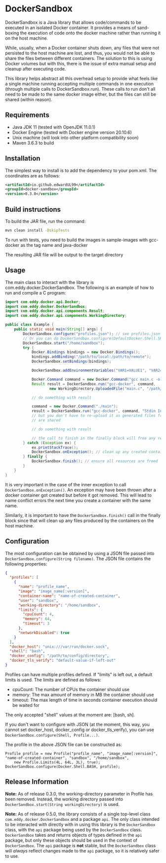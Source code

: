 DockerSandbox
==
DockerSandbox is a Java library that allows code/commands to be executed in an isolated Docker container. It provides
a means of sand-boxing the execution of code onto the docker machine rather than running it on the host machine.

While, usually, when a Docker container shuts down, any files that were not persisted to the host machine are lost,
and thus, you would not be able to share the files between different containers. The solution to this is using Docker volumes
but with this, there is the issue of extra manual setup and cleanup after executing code.

This library helps abstract all this overhead setup to provide what feels like a single machine running accepting multiple
commands in one execution (through multiple calls to DockerSandbox.run). These calls to run don't all need to be made to the
same docker image either, but the files can still be shared (within reason).

## Requirements
- Java JDK 11 (tested with OpenJDK 11.0.1)
- Docker Engine (tested with Docker engine version 20.10.6)
- Unix machine (will look into other platform compatibility soon)
- Maven 3.6.3 to build

## Installation
The simplest way to install is to add the dependency to your pom.xml. The coordinates are as follows:
```xml
<artifactId>io.github.edwardUL99</artifactId>
<groupId>docker-sandbox</groupId>
<version>0.3.0</version>
```

## Build instructions
To build the JAR file, run the command:
```bash
mvn clean install -DskipTests
```

To run with tests, you need to build the images in sample-images with gcc-docker as the tag name and java-docker

The resulting JAR file will be output to the target directory 

## Usage
The main class to interact with the library is com.eddy.docker.DockerSandbox. The following is an example of how to run
and compile a C program:
```java
import com.eddy.docker.api.Docker;
import com.eddy.docker.DockerSandbox;
import com.eddy.docker.api.components.Result;
import com.eddy.docker.api.components.WorkingDirectory;

public class Example {
    public static void main(String[] args) {
        DockerSandbox.configure("profiles.json"); // see profiles.json in the root of the project for the example file
        // Or you can do DockerSandbox.configure(DefaultDocker.Shell.SH or DefaultDocker.Shell.BASH, profiles)
        DockerSandbox.start("/home/sandbox");
        try {
            Docker.Bindings bindings = new Docker.Bindings();
            bindings.addBinding("/path/to/local:/path/to/remote");
            DockerSandbox.setBindings(bindings);

            DockerSandbox.addEnvironmentVariables("VAR1=VALUE1", "VAR2=VALUE2");

            Docker.Command command = new Docker.Command("gcc main.c -o main");
            Result result = DockerSandbox.run("gcc-docker", command,
                    new WorkingDirectory.UploadedFile("main.c", "/path/to/main.c"));

            // do something with result

            command = new Docker.Command("./main");
            result = DockerSandbox.run("gcc-docker", command, "Stdin Input"); // notice how this run command uses the compiled file from the previous execution
            // but you don't have to re-upload it as generated files from the previous call
            // are shared

            // do something with result

            // the call to finish in the finally block will free any resources such as created files on the host machine in the working directory
        } catch (Exception ex) {
            ex.printStackTrace();
            DockerSandbox.onException(); // clean up any created containers that didn't get removed
        } finally {
            DockerSandbox.finish(); // ensure all resources are freed
        }
    }
}
```
It is very important in the case of the inner exception to call `DockerSandbox.onException()`. An exception may have been
thrown after a docker container got created but before it got removed. This will lead to name conflict errors the next time
you create a container with the same name.

Similarly, it is important to have the `DockerSandbox.finish()` call in the finally block since that will clean up any files produced
by the containers on the host machine.

## Configuration
The most configuration can be obtained by using a JSON file passed into `DockerSandbox.configure(String filename)`. The JSON
file contains the following properties:
```json
{
  "profiles": [
    {
      "name": "profile_name",
      "image": "image_name[:version]",
      "container-name": "name-of-created-container",
      "user": "sandbox",
      "working-directory": "/home/sandbox",
      "limits": {
        "cpuCount": 4,
        "memory": 64,
        "timeout": 3
      },
      "networkDisabled": true
    }   
  ],
  "docker_host": "unix:///var/run/docker.sock",
  "shell": "bash",
  "docker_config": "/path/to/config/directory",
  "docker_tls_verify": "default-value-if-left-out"    
}
```

Profiles can have multiple profiles defined. If "limits" is left out, a default limits is used. The limits are defined as
follows:
- cpuCount: The number of CPUs the container should use
- memory: The max amount of memory in MB the container should use
- timeout: The max length of time in seconds container execution should be waited for

The only accepted "shell" values at the moment are: [bash, sh].

If you don't want to configure with JSON (at the moment, this way, you cannot set docker_host, docker_config 
or docker_tls_verify), you can use `DockerSandbox.configure(Shell, Profile...)`.

The profile in the above JSON file can be constructed as:
```
Profile profile = new Profile("profile_name", "image_name[:version]", "name-of-created-container", "sandbox", "/home/sandbox",
    new Profile.Limits(4L, 64L, 3L), true);
DockerSandbox.configure(Docker.Shell.BASH, profile);
```

## Release Information

**Note:** As of release 0.3.0, the working-directory parameter in Profile has been removed.
Instead, the working directory passed into `DockerSandbox.start(String workingDirectory)` is used.

**Note:** As of release 0.5.0, the library consists of a single top-level class `com.eddy.docker.DockerSandbox` and a package `api`.
The only class intended to be interacted with directly with in using this library is the `DockerSandbox` class, with the
`api` package being used by the `DockerSandbox` class. `DockerSandbox` takes and returns objects of types defined in the `api` package,
but only these objects should be used in the context of `DockerSandbox`. The `api` package is **not** stable, but the 
`DockerSandbox` class will *always* reflect changes made to the `api` package, so it is relatively safer to use.
